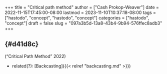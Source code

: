 +++
title = "Critical path method"
author = ["Cash Prokop-Weaver"]
date = 2022-11-15T17:45:00-08:00
lastmod = 2023-11-10T10:37:18-08:00
tags = ["hastodo", "concept", "hastodo", "concept"]
categories = ["hastodo", "concept"]
draft = false
slug = "097a3b5d-13a8-43b4-9b94-576ffec8adb3"
+++

##  {#d41d8c}

(“Critical Path Method” 2022)

-   related(?): [Backcasting]({{< relref "backcasting.md" >}})
